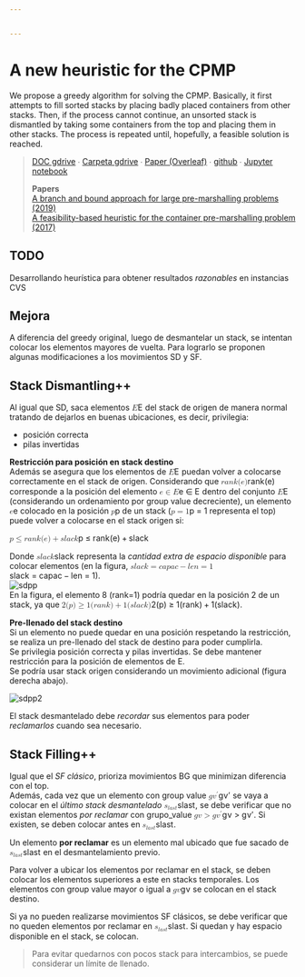 ```yaml
---


---
```


<h1 id="a-new-heuristic-for-the-cpmp">A new heuristic for the CPMP</h1>
<p>We propose a greedy algorithm for solving the CPMP. Basically, it first attempts to fill sorted stacks by placing badly placed containers from other stacks. Then, if the process cannot continue, an unsorted stack is dismantled by taking some containers from the top and placing them in other stacks. The process is repeated until, hopefully, a feasible solution is reached.</p>
<blockquote>
<p><a href="https://docs.google.com/document/d/19i8cvyYD3IsFTQrs6SQyTqr043KoxJxK2Kl0tMoVltM/edit">DOC gdrive</a> ∙ <a href="https://drive.google.com/drive/folders/1bXaWCK-xQXLkw74nDdn1W30IK-5RwTeX">Carpeta gdrive</a> ∙ <a href="https://www.overleaf.com/project/5ea1e67e2e5d5d00016a6bdf">Paper (Overleaf)</a> ∙  <a href="https://github.com/rilianx/cpmp/">github</a> ∙ <a href="https://raw.githubusercontent.com/rilianx/cpmp/main/SDpp.ipynb">Jupyter notebook</a></p>
<p><strong>Papers</strong><br>
<a href="https://drive.google.com/file/d/1Lo2IArfDTUvpzhTbkrUWXqi7PfQr_tvQ/view">A branch and bound approach for large pre-marshalling problems (2019)</a><br>
<a href="https://drive.google.com/file/d/18e3u7gJaah7DpMR6Sfd9B0VrMWcoPf5S/view">A feasibility-based heuristic for the container pre-marshalling problem (2017)</a></p>
</blockquote>
<h2 id="todo">TODO</h2>
<p>Desarrollando heurística para obtener resultados <em>razonables</em> en instancias CVS</p>
<h2 id="mejora">Mejora</h2>
<p>A diferencia del greedy original, luego de desmantelar un stack, se intentan colocar los elementos mayores de vuelta. Para lograrlo se proponen algunas modificaciones a los movimientos SD y SF.</p>
<h2 id="stack-dismantling">Stack Dismantling++</h2>
<p>Al igual que SD, saca elementos <span class="katex--inline"><span class="katex"><span class="katex-mathml"><math><semantics><mrow><mi>E</mi></mrow><annotation encoding="application/x-tex">E</annotation></semantics></math></span><span class="katex-html" aria-hidden="true"><span class="base"><span class="strut" style="height: 0.68333em; vertical-align: 0em;"></span><span class="mord mathdefault" style="margin-right: 0.05764em;">E</span></span></span></span></span> del stack de origen de manera normal tratando de dejarlos en buenas ubicaciones, es decir, privilegia:</p>
<ul>
<li>posición correcta</li>
<li>pilas invertidas</li>
</ul>
<p><strong>Restricción para posición en stack destino</strong><br>
Además se asegura que los elementos de <span class="katex--inline"><span class="katex"><span class="katex-mathml"><math><semantics><mrow><mi>E</mi></mrow><annotation encoding="application/x-tex">E</annotation></semantics></math></span><span class="katex-html" aria-hidden="true"><span class="base"><span class="strut" style="height: 0.68333em; vertical-align: 0em;"></span><span class="mord mathdefault" style="margin-right: 0.05764em;">E</span></span></span></span></span> puedan volver a colocarse correctamente en el stack de origen. Considerando que <span class="katex--inline"><span class="katex"><span class="katex-mathml"><math><semantics><mrow><mi>r</mi><mi>a</mi><mi>n</mi><mi>k</mi><mo stretchy="false">(</mo><mi>e</mi><mo stretchy="false">)</mo></mrow><annotation encoding="application/x-tex">rank(e)</annotation></semantics></math></span><span class="katex-html" aria-hidden="true"><span class="base"><span class="strut" style="height: 1em; vertical-align: -0.25em;"></span><span class="mord mathdefault" style="margin-right: 0.02778em;">r</span><span class="mord mathdefault">a</span><span class="mord mathdefault">n</span><span class="mord mathdefault" style="margin-right: 0.03148em;">k</span><span class="mopen">(</span><span class="mord mathdefault">e</span><span class="mclose">)</span></span></span></span></span> corresponde a la posición del elemento <span class="katex--inline"><span class="katex"><span class="katex-mathml"><math><semantics><mrow><mi>e</mi><mo>∈</mo><mi>E</mi></mrow><annotation encoding="application/x-tex">e \in E</annotation></semantics></math></span><span class="katex-html" aria-hidden="true"><span class="base"><span class="strut" style="height: 0.5782em; vertical-align: -0.0391em;"></span><span class="mord mathdefault">e</span><span class="mspace" style="margin-right: 0.277778em;"></span><span class="mrel">∈</span><span class="mspace" style="margin-right: 0.277778em;"></span></span><span class="base"><span class="strut" style="height: 0.68333em; vertical-align: 0em;"></span><span class="mord mathdefault" style="margin-right: 0.05764em;">E</span></span></span></span></span> dentro del conjunto <span class="katex--inline"><span class="katex"><span class="katex-mathml"><math><semantics><mrow><mi>E</mi></mrow><annotation encoding="application/x-tex">E</annotation></semantics></math></span><span class="katex-html" aria-hidden="true"><span class="base"><span class="strut" style="height: 0.68333em; vertical-align: 0em;"></span><span class="mord mathdefault" style="margin-right: 0.05764em;">E</span></span></span></span></span> (considerando un ordenamiento por group value decreciente), un elemento <span class="katex--inline"><span class="katex"><span class="katex-mathml"><math><semantics><mrow><mi>e</mi></mrow><annotation encoding="application/x-tex">e</annotation></semantics></math></span><span class="katex-html" aria-hidden="true"><span class="base"><span class="strut" style="height: 0.43056em; vertical-align: 0em;"></span><span class="mord mathdefault">e</span></span></span></span></span> colocado en la posición <span class="katex--inline"><span class="katex"><span class="katex-mathml"><math><semantics><mrow><mi>p</mi></mrow><annotation encoding="application/x-tex">p</annotation></semantics></math></span><span class="katex-html" aria-hidden="true"><span class="base"><span class="strut" style="height: 0.625em; vertical-align: -0.19444em;"></span><span class="mord mathdefault">p</span></span></span></span></span> de un stack (<span class="katex--inline"><span class="katex"><span class="katex-mathml"><math><semantics><mrow><mi>p</mi><mo>=</mo><mn>1</mn></mrow><annotation encoding="application/x-tex">p=1</annotation></semantics></math></span><span class="katex-html" aria-hidden="true"><span class="base"><span class="strut" style="height: 0.625em; vertical-align: -0.19444em;"></span><span class="mord mathdefault">p</span><span class="mspace" style="margin-right: 0.277778em;"></span><span class="mrel">=</span><span class="mspace" style="margin-right: 0.277778em;"></span></span><span class="base"><span class="strut" style="height: 0.64444em; vertical-align: 0em;"></span><span class="mord">1</span></span></span></span></span> representa el top) puede volver a colocarse en el stack origen si:</p>
<p><span class="katex--inline"><span class="katex"><span class="katex-mathml"><math><semantics><mrow><mi>p</mi><mo>≤</mo><mi>r</mi><mi>a</mi><mi>n</mi><mi>k</mi><mo stretchy="false">(</mo><mi>e</mi><mo stretchy="false">)</mo><mo>+</mo><mi>s</mi><mi>l</mi><mi>a</mi><mi>c</mi><mi>k</mi></mrow><annotation encoding="application/x-tex">p \leq rank(e)+ slack</annotation></semantics></math></span><span class="katex-html" aria-hidden="true"><span class="base"><span class="strut" style="height: 0.83041em; vertical-align: -0.19444em;"></span><span class="mord mathdefault">p</span><span class="mspace" style="margin-right: 0.277778em;"></span><span class="mrel">≤</span><span class="mspace" style="margin-right: 0.277778em;"></span></span><span class="base"><span class="strut" style="height: 1em; vertical-align: -0.25em;"></span><span class="mord mathdefault" style="margin-right: 0.02778em;">r</span><span class="mord mathdefault">a</span><span class="mord mathdefault">n</span><span class="mord mathdefault" style="margin-right: 0.03148em;">k</span><span class="mopen">(</span><span class="mord mathdefault">e</span><span class="mclose">)</span><span class="mspace" style="margin-right: 0.222222em;"></span><span class="mbin">+</span><span class="mspace" style="margin-right: 0.222222em;"></span></span><span class="base"><span class="strut" style="height: 0.69444em; vertical-align: 0em;"></span><span class="mord mathdefault">s</span><span class="mord mathdefault" style="margin-right: 0.01968em;">l</span><span class="mord mathdefault">a</span><span class="mord mathdefault">c</span><span class="mord mathdefault" style="margin-right: 0.03148em;">k</span></span></span></span></span></p>
<p>Donde <span class="katex--inline"><span class="katex"><span class="katex-mathml"><math><semantics><mrow><mi>s</mi><mi>l</mi><mi>a</mi><mi>c</mi><mi>k</mi></mrow><annotation encoding="application/x-tex">slack</annotation></semantics></math></span><span class="katex-html" aria-hidden="true"><span class="base"><span class="strut" style="height: 0.69444em; vertical-align: 0em;"></span><span class="mord mathdefault">s</span><span class="mord mathdefault" style="margin-right: 0.01968em;">l</span><span class="mord mathdefault">a</span><span class="mord mathdefault">c</span><span class="mord mathdefault" style="margin-right: 0.03148em;">k</span></span></span></span></span> representa la <em>cantidad extra de espacio disponible</em> para colocar elementos (en la figura, <span class="katex--inline"><span class="katex"><span class="katex-mathml"><math><semantics><mrow><mi>s</mi><mi>l</mi><mi>a</mi><mi>c</mi><mi>k</mi><mo>=</mo><mi>c</mi><mi>a</mi><mi>p</mi><mi>a</mi><mi>c</mi><mo>−</mo><mi>l</mi><mi>e</mi><mi>n</mi><mo>=</mo><mn>1</mn></mrow><annotation encoding="application/x-tex">slack=capac-len=1</annotation></semantics></math></span><span class="katex-html" aria-hidden="true"><span class="base"><span class="strut" style="height: 0.69444em; vertical-align: 0em;"></span><span class="mord mathdefault">s</span><span class="mord mathdefault" style="margin-right: 0.01968em;">l</span><span class="mord mathdefault">a</span><span class="mord mathdefault">c</span><span class="mord mathdefault" style="margin-right: 0.03148em;">k</span><span class="mspace" style="margin-right: 0.277778em;"></span><span class="mrel">=</span><span class="mspace" style="margin-right: 0.277778em;"></span></span><span class="base"><span class="strut" style="height: 0.77777em; vertical-align: -0.19444em;"></span><span class="mord mathdefault">c</span><span class="mord mathdefault">a</span><span class="mord mathdefault">p</span><span class="mord mathdefault">a</span><span class="mord mathdefault">c</span><span class="mspace" style="margin-right: 0.222222em;"></span><span class="mbin">−</span><span class="mspace" style="margin-right: 0.222222em;"></span></span><span class="base"><span class="strut" style="height: 0.69444em; vertical-align: 0em;"></span><span class="mord mathdefault" style="margin-right: 0.01968em;">l</span><span class="mord mathdefault">e</span><span class="mord mathdefault">n</span><span class="mspace" style="margin-right: 0.277778em;"></span><span class="mrel">=</span><span class="mspace" style="margin-right: 0.277778em;"></span></span><span class="base"><span class="strut" style="height: 0.64444em; vertical-align: 0em;"></span><span class="mord">1</span></span></span></span></span>).<br>
<img src="https://docs.google.com/drawings/d/e/2PACX-1vT77_sIR0wQ_cHxL0DeAMnYtUtks5tTviroSntO8Wp32vo6xn7CD25ZvKRd-gjZvyqavqtjA_mJN0ZX/pub?w=300&amp;h=258" alt="sdpp"><br>
En la figura, el elemento 8 (rank=1) podría quedar en la posición 2 de un stack, ya que <span class="katex--inline"><span class="katex"><span class="katex-mathml"><math><semantics><mrow><mn>2</mn><mo stretchy="false">(</mo><mi>p</mi><mo stretchy="false">)</mo><mo>≥</mo><mn>1</mn><mo stretchy="false">(</mo><mi>r</mi><mi>a</mi><mi>n</mi><mi>k</mi><mo stretchy="false">)</mo><mo>+</mo><mn>1</mn><mo stretchy="false">(</mo><mi>s</mi><mi>l</mi><mi>a</mi><mi>c</mi><mi>k</mi><mo stretchy="false">)</mo></mrow><annotation encoding="application/x-tex">2(p) \geq 1(rank) +1(slack)</annotation></semantics></math></span><span class="katex-html" aria-hidden="true"><span class="base"><span class="strut" style="height: 1em; vertical-align: -0.25em;"></span><span class="mord">2</span><span class="mopen">(</span><span class="mord mathdefault">p</span><span class="mclose">)</span><span class="mspace" style="margin-right: 0.277778em;"></span><span class="mrel">≥</span><span class="mspace" style="margin-right: 0.277778em;"></span></span><span class="base"><span class="strut" style="height: 1em; vertical-align: -0.25em;"></span><span class="mord">1</span><span class="mopen">(</span><span class="mord mathdefault" style="margin-right: 0.02778em;">r</span><span class="mord mathdefault">a</span><span class="mord mathdefault">n</span><span class="mord mathdefault" style="margin-right: 0.03148em;">k</span><span class="mclose">)</span><span class="mspace" style="margin-right: 0.222222em;"></span><span class="mbin">+</span><span class="mspace" style="margin-right: 0.222222em;"></span></span><span class="base"><span class="strut" style="height: 1em; vertical-align: -0.25em;"></span><span class="mord">1</span><span class="mopen">(</span><span class="mord mathdefault">s</span><span class="mord mathdefault" style="margin-right: 0.01968em;">l</span><span class="mord mathdefault">a</span><span class="mord mathdefault">c</span><span class="mord mathdefault" style="margin-right: 0.03148em;">k</span><span class="mclose">)</span></span></span></span></span>.</p>
<p><strong>Pre-llenado del stack destino</strong><br>
Si un elemento no puede quedar en una posición respetando la restricción, se realiza un pre-llenado del stack de destino para poder cumplirla.<br>
Se privilegia posición correcta y pilas invertidas. Se debe mantener restricción para la posición de elementos de E.<br>
Se podría usar stack origen considerando un movimiento adicional (figura derecha abajo).</p>
<p><img src="https://docs.google.com/drawings/d/e/2PACX-1vSCBKW84ygT20o6kmt4G27Hu7AtIQR5Kk1JyMsAiXxL2rG4W3NHJhqMPblA6vQLHNOWlCwICpjPaoNW/pub?w=507&amp;h=455" alt="sdpp2"></p>
<p>El stack desmantelado debe <em>recordar</em> sus elementos para poder <em>reclamarlos</em> cuando sea necesario.</p>
<h2 id="stack-filling">Stack Filling++</h2>
<p>Igual que el <em>SF clásico</em>, prioriza movimientos BG que minimizan diferencia con el top.<br>
Además, cada vez que un elemento con group value <span class="katex--inline"><span class="katex"><span class="katex-mathml"><math><semantics><mrow><mi>g</mi><msup><mi>v</mi><mo mathvariant="normal">′</mo></msup></mrow><annotation encoding="application/x-tex">gv'</annotation></semantics></math></span><span class="katex-html" aria-hidden="true"><span class="base"><span class="strut" style="height: 0.946332em; vertical-align: -0.19444em;"></span><span class="mord mathdefault" style="margin-right: 0.03588em;">g</span><span class="mord"><span class="mord mathdefault" style="margin-right: 0.03588em;">v</span><span class="msupsub"><span class="vlist-t"><span class="vlist-r"><span class="vlist" style="height: 0.751892em;"><span class="" style="top: -3.063em; margin-right: 0.05em;"><span class="pstrut" style="height: 2.7em;"></span><span class="sizing reset-size6 size3 mtight"><span class="mord mtight"><span class="mord mtight">′</span></span></span></span></span></span></span></span></span></span></span></span></span> se vaya a colocar en el <em>último stack desmantelado</em> <span class="katex--inline"><span class="katex"><span class="katex-mathml"><math><semantics><mrow><msub><mi>s</mi><mrow><mi>l</mi><mi>a</mi><mi>s</mi><mi>t</mi></mrow></msub></mrow><annotation encoding="application/x-tex">s_{last}</annotation></semantics></math></span><span class="katex-html" aria-hidden="true"><span class="base"><span class="strut" style="height: 0.58056em; vertical-align: -0.15em;"></span><span class="mord"><span class="mord mathdefault">s</span><span class="msupsub"><span class="vlist-t vlist-t2"><span class="vlist-r"><span class="vlist" style="height: 0.336108em;"><span class="" style="top: -2.55em; margin-left: 0em; margin-right: 0.05em;"><span class="pstrut" style="height: 2.7em;"></span><span class="sizing reset-size6 size3 mtight"><span class="mord mtight"><span class="mord mathdefault mtight" style="margin-right: 0.01968em;">l</span><span class="mord mathdefault mtight">a</span><span class="mord mathdefault mtight">s</span><span class="mord mathdefault mtight">t</span></span></span></span></span><span class="vlist-s">​</span></span><span class="vlist-r"><span class="vlist" style="height: 0.15em;"><span class=""></span></span></span></span></span></span></span></span></span></span>, se debe verificar que no existan elementos <em>por reclamar</em> con grupo_value <span class="katex--inline"><span class="katex"><span class="katex-mathml"><math><semantics><mrow><mi>g</mi><mi>v</mi><mo>&gt;</mo><mi>g</mi><msup><mi>v</mi><mo mathvariant="normal">′</mo></msup></mrow><annotation encoding="application/x-tex">gv&gt;gv'</annotation></semantics></math></span><span class="katex-html" aria-hidden="true"><span class="base"><span class="strut" style="height: 0.73354em; vertical-align: -0.19444em;"></span><span class="mord mathdefault" style="margin-right: 0.03588em;">g</span><span class="mord mathdefault" style="margin-right: 0.03588em;">v</span><span class="mspace" style="margin-right: 0.277778em;"></span><span class="mrel">&gt;</span><span class="mspace" style="margin-right: 0.277778em;"></span></span><span class="base"><span class="strut" style="height: 0.946332em; vertical-align: -0.19444em;"></span><span class="mord mathdefault" style="margin-right: 0.03588em;">g</span><span class="mord"><span class="mord mathdefault" style="margin-right: 0.03588em;">v</span><span class="msupsub"><span class="vlist-t"><span class="vlist-r"><span class="vlist" style="height: 0.751892em;"><span class="" style="top: -3.063em; margin-right: 0.05em;"><span class="pstrut" style="height: 2.7em;"></span><span class="sizing reset-size6 size3 mtight"><span class="mord mtight"><span class="mord mtight">′</span></span></span></span></span></span></span></span></span></span></span></span></span>. Si existen, se deben colocar antes en <span class="katex--inline"><span class="katex"><span class="katex-mathml"><math><semantics><mrow><msub><mi>s</mi><mrow><mi>l</mi><mi>a</mi><mi>s</mi><mi>t</mi></mrow></msub></mrow><annotation encoding="application/x-tex">s_{last}</annotation></semantics></math></span><span class="katex-html" aria-hidden="true"><span class="base"><span class="strut" style="height: 0.58056em; vertical-align: -0.15em;"></span><span class="mord"><span class="mord mathdefault">s</span><span class="msupsub"><span class="vlist-t vlist-t2"><span class="vlist-r"><span class="vlist" style="height: 0.336108em;"><span class="" style="top: -2.55em; margin-left: 0em; margin-right: 0.05em;"><span class="pstrut" style="height: 2.7em;"></span><span class="sizing reset-size6 size3 mtight"><span class="mord mtight"><span class="mord mathdefault mtight" style="margin-right: 0.01968em;">l</span><span class="mord mathdefault mtight">a</span><span class="mord mathdefault mtight">s</span><span class="mord mathdefault mtight">t</span></span></span></span></span><span class="vlist-s">​</span></span><span class="vlist-r"><span class="vlist" style="height: 0.15em;"><span class=""></span></span></span></span></span></span></span></span></span></span>.</p>
<p>Un elemento <strong>por reclamar</strong> es un elemento mal ubicado que fue sacado de <span class="katex--inline"><span class="katex"><span class="katex-mathml"><math><semantics><mrow><msub><mi>s</mi><mrow><mi>l</mi><mi>a</mi><mi>s</mi><mi>t</mi></mrow></msub></mrow><annotation encoding="application/x-tex">s_{last}</annotation></semantics></math></span><span class="katex-html" aria-hidden="true"><span class="base"><span class="strut" style="height: 0.58056em; vertical-align: -0.15em;"></span><span class="mord"><span class="mord mathdefault">s</span><span class="msupsub"><span class="vlist-t vlist-t2"><span class="vlist-r"><span class="vlist" style="height: 0.336108em;"><span class="" style="top: -2.55em; margin-left: 0em; margin-right: 0.05em;"><span class="pstrut" style="height: 2.7em;"></span><span class="sizing reset-size6 size3 mtight"><span class="mord mtight"><span class="mord mathdefault mtight" style="margin-right: 0.01968em;">l</span><span class="mord mathdefault mtight">a</span><span class="mord mathdefault mtight">s</span><span class="mord mathdefault mtight">t</span></span></span></span></span><span class="vlist-s">​</span></span><span class="vlist-r"><span class="vlist" style="height: 0.15em;"><span class=""></span></span></span></span></span></span></span></span></span></span> en el desmantelamiento previo.</p>
<p>Para volver a ubicar los elementos por reclamar en el stack, se deben colocar los elementos superiores a este en stacks temporales. Los elementos con group value mayor o igual a <span class="katex--inline"><span class="katex"><span class="katex-mathml"><math><semantics><mrow><mi>g</mi><mi>v</mi></mrow><annotation encoding="application/x-tex">gv</annotation></semantics></math></span><span class="katex-html" aria-hidden="true"><span class="base"><span class="strut" style="height: 0.625em; vertical-align: -0.19444em;"></span><span class="mord mathdefault" style="margin-right: 0.03588em;">g</span><span class="mord mathdefault" style="margin-right: 0.03588em;">v</span></span></span></span></span> se colocan en el stack destino.</p>
<p>Si ya no pueden realizarse movimientos SF clásicos, se debe verificar que no queden elementos por reclamar en <span class="katex--inline"><span class="katex"><span class="katex-mathml"><math><semantics><mrow><msub><mi>s</mi><mrow><mi>l</mi><mi>a</mi><mi>s</mi><mi>t</mi></mrow></msub></mrow><annotation encoding="application/x-tex">s_{last}</annotation></semantics></math></span><span class="katex-html" aria-hidden="true"><span class="base"><span class="strut" style="height: 0.58056em; vertical-align: -0.15em;"></span><span class="mord"><span class="mord mathdefault">s</span><span class="msupsub"><span class="vlist-t vlist-t2"><span class="vlist-r"><span class="vlist" style="height: 0.336108em;"><span class="" style="top: -2.55em; margin-left: 0em; margin-right: 0.05em;"><span class="pstrut" style="height: 2.7em;"></span><span class="sizing reset-size6 size3 mtight"><span class="mord mtight"><span class="mord mathdefault mtight" style="margin-right: 0.01968em;">l</span><span class="mord mathdefault mtight">a</span><span class="mord mathdefault mtight">s</span><span class="mord mathdefault mtight">t</span></span></span></span></span><span class="vlist-s">​</span></span><span class="vlist-r"><span class="vlist" style="height: 0.15em;"><span class=""></span></span></span></span></span></span></span></span></span></span>. Si quedan y hay espacio disponible en el stack, se colocan.</p>
<blockquote>
<p>Para evitar quedarnos con pocos stack para intercambios, se puede considerar un límite de llenado.</p>
</blockquote>

